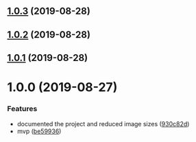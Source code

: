 ## [1.0.3](https://github.com/lwouis/alt-tab-macos/compare/v1.0.2...v1.0.3) (2019-08-28)

## [1.0.2](https://github.com/lwouis/alt-tab-macos/compare/v1.0.1...v1.0.2) (2019-08-28)

## [1.0.1](https://github.com/lwouis/alt-tab-macos/compare/v1.0.0...v1.0.1) (2019-08-28)

# 1.0.0 (2019-08-27)


### Features

* documented the project and reduced image sizes ([930c82d](https://github.com/lwouis/alt-tab-macos/commit/930c82d))
* mvp ([be59936](https://github.com/lwouis/alt-tab-macos/commit/be59936))
